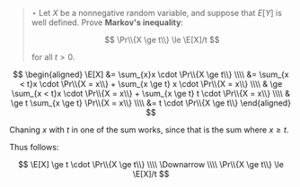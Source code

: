 > $\star$ Let $X$ be a nonnegative random variable, and suppose that $E[Y]$ is
> well defined. Prove **Markov's inequality**:
>
> $$ \Pr\\{X \ge t\\} \le \E[X]/t $$
>
> for all $t > 0$.

$$ \begin{aligned}
   \E[X] &= \sum_{x}x \cdot \Pr\\{X \ge t\\} \\\\
         &= \sum_{x < t}x \cdot \Pr\\{X = x\\} + \sum_{x \ge t} x \cdot \Pr\\{X = x\\} \\\\
         & \ge \sum_{x < t}x \cdot \Pr\\{X = x\\} + \sum_{x \ge t} t \cdot \Pr\\{X = x\\} \\\\
         & \ge t \sum_{x \ge t} \Pr\\{X = x\\} \\\\
         &= t \cdot \Pr\\{X \ge t\\}
   \end{aligned} $$

Chaning $x$ with $t$ in one of the sum works, since that is the sum where $x
\ge t$.

Thus follows:

$$ \E[X] \ge t \cdot \Pr\\{X \ge t\\} \\\\
   \Downarrow \\\\
   \Pr\\{X \ge t\\} \le \E[X]/t $$
